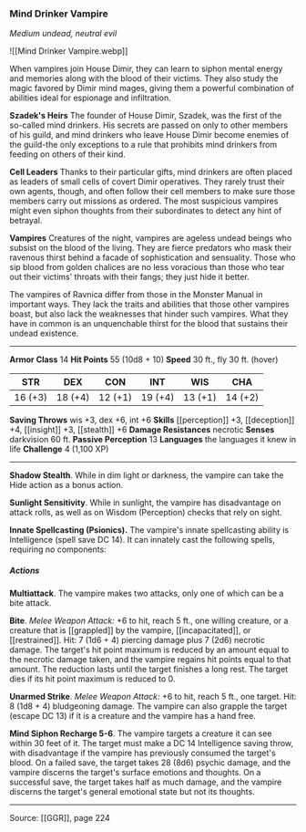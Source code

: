 ### Mind Drinker Vampire
_Medium undead, neutral evil_

![[Mind Drinker Vampire.webp]]

When vampires join House Dimir, they can learn to siphon mental energy and memories along with the blood of their victims. They also study the magic favored by Dimir mind mages, giving them a powerful combination of abilities ideal for espionage and infiltration.

**Szadek's Heirs** The founder of House Dimir, Szadek, was the first of the so-called mind drinkers. His secrets are passed on only to other members of his guild, and mind drinkers who leave House Dimir become enemies of the guild-the only exceptions to a rule that prohibits mind drinkers from feeding on others of their kind.


**Cell Leaders** Thanks to their particular gifts, mind drinkers are often placed as leaders of small cells of covert Dimir operatives. They rarely trust their own agents, though, and often follow their cell members to make sure those members carry out missions as ordered. The most suspicious vampires might even siphon thoughts from their subordinates to detect any hint of betrayal.



**Vampires** Creatures of the night, vampires are ageless undead beings who subsist on the blood of the living. They are fierce predators who mask their ravenous thirst behind a facade of sophistication and sensuality. Those who sip blood from golden chalices are no less voracious than those who tear out their victims' throats with their fangs; they just hide it better.

The vampires of Ravnica differ from those in the Monster Manual in important ways. They lack the traits and abilities that those other vampires boast, but also lack the weaknesses that hinder such vampires. What they have in common is an unquenchable thirst for the blood that sustains their undead existence.






---

**Armor Class** 14
**Hit Points** 55 (10d8 + 10)
**Speed** 30 ft., fly 30 ft. (hover)

| STR     | DEX     | CON     | INT     | WIS     | CHA     |
|---------|---------|---------|---------|---------|---------|
| 16 (+3) | 18 (+4) | 12 (+1) | 19 (+4) | 13 (+1) | 14 (+2) |

**Saving Throws** wis +3, dex +6, int +6
**Skills** [[perception]] +3, [[deception]] +4, [[insight]] +3, [[stealth]] +6
**Damage Resistances** necrotic
**Senses** darkvision 60 ft.
**Passive Perception** 13
**Languages** the languages it knew in life
**Challenge** 4 (1,100 XP)

---

**Shadow Stealth**. While in dim light or darkness, the vampire can take the Hide action as a bonus action.

**Sunlight Sensitivity**. While in sunlight, the vampire has disadvantage on attack rolls, as well as on Wisdom (Perception) checks that rely on sight.

**Innate Spellcasting (Psionics).** The vampire's innate spellcasting ability is Intelligence (spell save DC 14). It can innately cast the following spells, requiring no components:

##### Actions
**Multiattack**. The vampire makes two attacks, only one of which can be a bite attack.

**Bite**. _Melee Weapon Attack:_ +6 to hit, reach 5 ft., one willing creature, or a creature that is [[grappled]] by the vampire, [[incapacitated]], or [[restrained]]. Hit: 7 (1d6 + 4) piercing damage plus 7 (2d6) necrotic damage. The target's hit point maximum is reduced by an amount equal to the necrotic damage taken, and the vampire regains hit points equal to that amount. The reduction lasts until the target finishes a long rest. The target dies if its hit point maximum is reduced to 0.

**Unarmed Strike**. _Melee Weapon Attack:_ +6 to hit, reach 5 ft., one target. Hit: 8 (1d8 + 4) bludgeoning damage. The vampire can also grapple the target (escape DC 13) if it is a creature and the vampire has a hand free.

**Mind Siphon Recharge 5-6**. The vampire targets a creature it can see within 30 feet of it. The target must make a DC 14 Intelligence saving throw, with disadvantage if the vampire has previously consumed the target's blood. On a failed save, the target takes 28 (8d6) psychic damage, and the vampire discerns the target's surface emotions and thoughts. On a successful save, the target takes half as much damage, and the vampire discerns the target's general emotional state but not its thoughts.


---

Source: [[GGR]], page 224